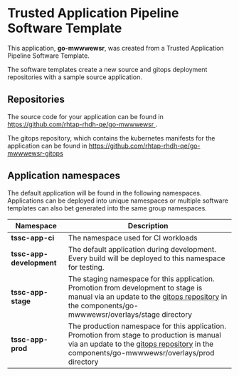 # Trusted Application Pipeline Software Template

This application, **go-mwwwewsr**, was created from a Trusted Application Pipeline Software Template.

The software templates create a new source and gitops deployment repositories with a sample source application. 

## Repositories

The source code for your application can be found in [https://github.com/rhtap-rhdh-qe/go-mwwwewsr ](https://github.com/rhtap-rhdh-qe/go-mwwwewsr ).
 
The gitops repository, which contains the kubernetes manifests for the application can be found in 
[https://github.com/rhtap-rhdh-qe/go-mwwwewsr-gitops ](https://github.com/rhtap-rhdh-qe/go-mwwwewsr-gitops ) 

## Application namespaces 

The default application will be found in the following namespaces. Applications can be deployed into unique namespaces or multiple software templates can also bet generated into the same group namespaces.  

|  Namespace   |  Description   |  
| -------- | -------- |
| **tssc-app-ci** | The namespace used for CI workloads |
| **tssc-app-development** | The default application during development. Every build will be deployed to this namespace for testing. |
| **tssc-app-stage** | The staging namespace for this application. Promotion from development to stage is manual via an update to the [gitops repository](https://github.com/rhtap-rhdh-qe/go-mwwwewsr-gitops ) in the components/go-mwwwewsr/overlays/stage directory |
| **tssc-app-prod** | The production namespace for this application. Promotion from stage to production is manual via an update to the [gitops repository](https://github.com/rhtap-rhdh-qe/go-mwwwewsr-gitops ) in the components/go-mwwwewsr/overlays/prod directory |